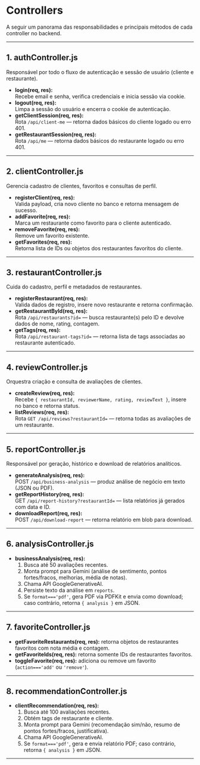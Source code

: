 # Controllers

A seguir um panorama das responsabilidades e principais métodos de cada controller no backend.

---

## 1. authController.js

Responsável por todo o fluxo de autenticação e sessão de usuário (cliente e restaurante).

- **login(req, res):**  
  Recebe email e senha, verifica credenciais e inicia sessão via cookie.  
- **logout(req, res):**  
  Limpa a sessão do usuário e encerra o cookie de autenticação.  
- **getClientSession(req, res):**  
  Rota `/api/client-me` — retorna dados básicos do cliente logado ou erro 401.  
- **getRestaurantSession(req, res):**  
  Rota `/api/me` — retorna dados básicos do restaurante logado ou erro 401.

---

## 2. clientController.js

Gerencia cadastro de clientes, favoritos e consultas de perfil.

- **registerClient(req, res):**  
  Valida payload, cria novo cliente no banco e retorna mensagem de sucesso.  
- **addFavorite(req, res):**  
  Marca um restaurante como favorito para o cliente autenticado.  
- **removeFavorite(req, res):**  
  Remove um favorito existente.  
- **getFavorites(req, res):**  
  Retorna lista de IDs ou objetos dos restaurantes favoritos do cliente.  

---

## 3. restaurantController.js

Cuida do cadastro, perfil e metadados de restaurantes.

- **registerRestaurant(req, res):**  
  Valida dados de registro, insere novo restaurante e retorna confirmação.  
- **getRestaurantById(req, res):**  
  Rota `/api/restaurants?id=` — busca restaurante(s) pelo ID e devolve dados de nome, rating, contagem.  
- **getTags(req, res):**  
  Rota `/api/restaurant-tags?id=` — retorna lista de tags associadas ao restaurante autenticado.

---

## 4. reviewController.js

Orquestra criação e consulta de avaliações de clientes.

- **createReview(req, res):**  
  Recebe `{ restaurantId, reviewerName, rating, reviewText }`, insere no banco e retorna status.  
- **listReviews(req, res):**  
  Rota `GET /api/reviews?restaurantId=` — retorna todas as avaliações de um restaurante.

---

## 5. reportController.js

Responsável por geração, histórico e download de relatórios analíticos.

- **generateAnalysis(req, res):**  
  POST `/api/business-analysis` — produz análise de negócio em texto (JSON ou PDF).  
- **getReportHistory(req, res):**  
  GET `/api/report-history?restaurantId=` — lista relatórios já gerados com data e ID.  
- **downloadReport(req, res):**  
  POST `/api/download-report` — retorna relatório em blob para download.

---

## 6. analysisController.js

- **businessAnalysis(req, res):**  
  1. Busca até 50 avaliações recentes.  
  2. Monta prompt para Gemini (análise de sentimento, pontos fortes/fracos, melhorias, média de notas).  
  3. Chama API GoogleGenerativeAI.  
  4. Persiste texto da análise em `reports`.  
  5. Se `format==='pdf'`, gera PDF via PDFKit e envia como download; caso contrário, retorna `{ analysis }` em JSON.

---

## 7. favoriteController.js

- **getFavoriteRestaurants(req, res):** retorna objetos de restaurantes favoritos com nota média e contagem.  
- **getFavoriteIds(req, res):** retorna somente IDs de restaurantes favoritos.  
- **toggleFavorite(req, res):** adiciona ou remove um favorito (`action==='add'` ou `'remove'`).

---

## 8. recommendationController.js

- **clientRecommendation(req, res):**  
  1. Busca até 100 avaliações recentes.  
  2. Obtém tags de restaurante e cliente.  
  3. Monta prompt para Gemini (recomendação sim/não, resumo de pontos fortes/fracos, justificativa).  
  4. Chama API GoogleGenerativeAI.  
  5. Se `format==='pdf'`, gera e envia relatório PDF; caso contrário, retorna `{ analysis }` em JSON.

---